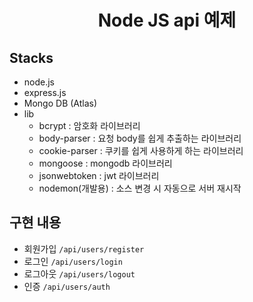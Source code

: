 <h1 align="center">Node JS api 예제</h1> 

## Stacks
- node.js
- express.js
- Mongo DB (Atlas)
- lib
  - bcrypt : 암호화 라이브러리
  - body-parser : 요청 body를 쉽게 추출하는 라이브러리
  - cookie-parser : 쿠키를 쉽게 사용하게 하는 라이브러리
  - mongoose : mongodb 라이브러리
  - jsonwebtoken : jwt 라이브러리 
  - nodemon(개발용) : 소스 변경 시 자동으로 서버 재시작

## 구현 내용
- 회원가입 <code>/api/users/register</code>
- 로그인 <code>/api/users/login</code>
- 로그아웃 <code>/api/users/logout</code>
- 인증 <code>/api/users/auth</code>

